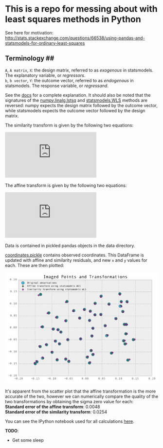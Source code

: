 # This is a repo for messing about with least squares methods in Python #

See here for motivation: http://stats.stackexchange.com/questions/66538/using-pandas-and-statsmodels-for-ordinary-least-squares

## Terminology ##
`A`, `A matrix`, `X`: the design matrix, referred to as *exogenous* in statsmodels. The explanatory variable, or *regressors*.  
`b`, `b vector`, `Y`: the outcome vector, referred to as *endogenous* in statsmodels. The response variable, or *regressand*.  

See the [docs](http://statsmodels.sourceforge.net/devel/endog_exog.html) for a complete explanation.
It should also be noted that the signatures of the [numpy.linalg.lstsq](http://docs.scipy.org/doc/numpy/reference/generated/numpy.linalg.lstsq.html) and [statsmodels.WLS](http://statsmodels.sourceforge.net/devel/generated/statsmodels.regression.linear_model.WLS.html#statsmodels.regression.linear_model.WLS) methods are reversed: numpy expects the design matrix followed by the outcome vector, while statsmodels expects the outcome vector followed by the design matrix.

The similarity transform is given by the following two equations:

![similarity](http://latex.codecogs.com/png.latex?f_i%28a%2C%20b%2C%20%5CDelta%7Bx%7D%29%20%3D%20ax_i-by_i&plus;%5CDelta%7Bx%7D%5C%5C%20f_i%28a%2C%20b%2C%20%5CDelta%7By%7D%29%20%3D%20bx_i&plus;ay_i&plus;%5CDelta%7By%7D "Similarity Transform")

The affine transform is given by the following two equations:

![affine](http://latex.codecogs.com/png.latex?f_i%28a_0%2Ca_1%2Ca_2%29%20%3D%20a_0&plus;a_1x_i&plus;a_2y_i%5C%5C%20f_i%28b_0%2Cb_1%2Cb_2%29%20%3D%20b_0&plus;b_1x_i&plus;b_2y_i "Affine Transform")

Data is contained in pickled pandas objects in the data directory.

[coordinates.pickle](data/coordinates.pickle) contains observed coordinates. This DataFrame is updated with affine and similarity residuals, and new `x` and `y` values for each. These are then plotted:

![results](results.png "This graph just screams 'sleep deprived!', doesn't it?")

It's apparent from the scatter plot that the affine transformation is the more accurate of the two, however we can numerically compare the quality of the two transformations by obtaining the sigma zero value for each:  
**Standard error of the affine transform**: 0.0048  
**Standard error of the similarity transform**: 0.0254

You can see the IPython notebook used for all calculations [here](http://nbviewer.ipython.org/urls/raw.github.com/urschrei/linalg/master/statsmodels.ipynb).

**TODO**:
- Get some sleep
